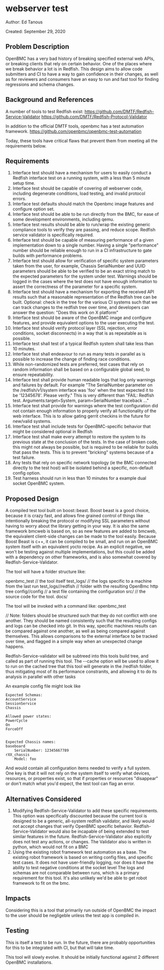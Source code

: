 # webserver test

Author:
   Ed Tanous <edtanous>

Created:
   September 29, 2020

## Problem Description
OpenBMC has a very bad history of breaking specified external web APIs, or
breaking clients that rely on certain behavior.  One of the places where we
break behavior a lot is in Redfish.  This design aims to allow code submitters
and CI to have a way to gain confidence in their changes, as well as for
reviewers and consumers have an easy to run and fast tool for finding
regressions and schema changes.

## Background and References
A number of tools to test Redfish exist:
https://github.com/DMTF/Redfish-Service-Validator
https://github.com/DMTF/Redfish-Protocol-Validator

In addition to the official DMTF tools, openbmc has a test automation framework.
https://github.com/openbmc/openbmc-test-automation

Today, these tools have critical flaws that prevent them from meeting all the
requirements below.

## Requirements
1. Interface test should have a mechanism for users to easily conduct a Redfish
   interface test on a running system, with a less than 5 minute setup time.
2. Interface test should be capable of covering _all_ webserver code, including
   degenerate conditions, load testing, and invalid protocol errors.
3. Interface test defaults should match the Openbmc image features and
   configure option set.
4. Interface test should be able to be run directly from the BMC, for ease of
   some development environments, including qemu.
5. Interface test results should be able to run/wrap the existing generic
   compliance tools to verify they are passing, and reduce scope.  Redfish
   service validator is specifically required.
6. Interface test should be capable of measuring performance of a given
   implementation down to a single number.  Having a single "performance"
   number should be reliable enough to run in a CI infrastructure to gate
   builds with performance problems.
7. Interface test should allow for verification of specific system parameters
   taken from the user, for example, Chassis SerialNumber and UUID parameters
   should be able to be verified to be an exact string match to the expected
   parameters for the system under test.  Warnings should be logged in the
   cases where the test does not have enough information to assert the
   correctness of the parameter for a specific system.
8. Interface test should have a mechanism for exporting the received API
   results such that a reasonable representation of the Redfish tree can be
   built.  Optional: check in the tree for the various CI systems such that we
   can track changes to the redfish tree over time, and developers can answer
   the question: "Does this work on X platform"
9. Interface test should be aware of the OpenBMC image and configure features,
   and provide equivalent options to the user executing the test.
10. Interface test should verify protocol layer (SSL rejection, error
    conditions, socket disconnects) in a way that is as repeatable as is
    possible.
11. Interface test shall test of a typical Redfish system shall take less than
    10 minutes.
12. Interface test shall endeavour to run as many tests in parallel as is
    possible to increase the change of finding race conditions.
13. While non-randomized tests are preferred, test cases that rely on random
    information shall be based on a configurable global seed, to ensure
    repeatability.
14. Interface test shall provide human readable logs that log only warnings
    and failures by default.  For example "The SerialNumber parameter on the
    /redfish/v1/system interface was 'foo' when the test expected it to be
    '12345678'.  Please verify."  This is very different than "FAIL: Redfish
    test.  Arguments:target=System, param=SerialNumber traceback ..."
15. Interface test shall provide for warnings where the test configuration
    did not contain enough information to properly verify all functionality of
    the web interface.  This is to allow gating gerrit checkins in the future
    for new/valid systems.
16. Interface test shall include tests for OpenBMC-specific behavior that might
    be considered optional in Redfish
17. Interface test shall make every attempt to restore the system to its
    previous state at the conclusion of the tests.  In the case of broken code,
    this might not always be possible, but is required to be reliable for
    builds that pass the tests.  This is to prevent "bricking" systems because
    of a test failure.
18. Any tests that rely on specific network topology (ie the BMC connected
    directly to the test host) will be isolated behind a specific, non-default
    config option.
19. Test harness should run in less than 10 minutes for a example dual socket
    OpenBMC system.

## Proposed Design
A compiled test tool built on boost::beast.  Boost beast is a good choice,
because it is crazy fast, and allows fine grained control of things like
intentionally breaking the protocol or modifying SSL parameters without having
to worry about the library getting in your way.  It is also the same framework
bmcweb is based on, so as new features are added to bmcweb, the equivalent
client-side changes can be made to the tool easily.  Because Boost Beast is
c++, it can be compiled to be small, and run on an OpenBMC system itself with
an equivalent yocto recipe.  As an explicit negative, we won't be testing
against multiple implementations, but this could be added with a dependency on
other frameworks, and is also somewhat covered by Redfish-Service-Validator.

The tool will have a folder structure like:

openbmc_test  // the tool itself
test_logs/<machinename>  // the logs specific to a machine from the last run
test_logs/<machinename>/redfish  // folder with the resulting OpenBmc http tree
config/<machinename>/config  // a test file containing the configuration
src/ // the source code for the tool.
docs/

The tool will be invoked with a command like:
openbmc_test <machinename>

// Note: folders should be structured such that they do not conflict with one
another.  They should be named consistently such that the resulting configs and
logs can be checked into git.  In this way, specific machines results can be
compared against one another, as well as being compared against themselves.
This allows comparisons to the external interface to be tracked over time, and
flagged in a simple way when an unexpected change happens.

Redfish-Service-validator will be subtreed into this tools build tree, and
called as part of running this tool.  The --cache option will be used to allow
it to run on the cached tree that this tool will generate in the /redfish
folder, thus mitigating most of its performance constranits, and allowing it to
do its analysis in parallel with other tasks

An example config file might look like
```
Expected Schemas:
AccountService
SessionService
Chassis

Allowed power states:
PowerCycle
On
ForceOff


Expected Chassis names:
baseboard
	SerialNumber: 12345667789
rXX_chassis
	Model: foo
```

And would contain all configuration items needed to verify a full system.  One
key is that it will not rely on the system itself to verify what devices,
resources, or properties exist, so that if properties or resources "disappear"
or don't match what you'd expect, the test tool can flag an error.

## Alternatives Considered
1. Modifying Redfish-Service-Validator to add these specific requirements.
   This option was specifically discounted because the current tool is designed
   to be a generic, all-system redfish validator, and likely would not accept
   changes that verify OpenBMC specific behavior.  Redfish-Service-Validator
   would also be incapable of being extended to test similar features in the
   future.  Redfish-Service-Validator also explicitly does not test any
   actions, or changes.  The Validator also is written in python, which would
   not fit on a BMC
2. Using the existing robot framework test automation as a base.  The existing
   robot framework is based on writing config files, and specific test cases.
   It does not have user-friendly logging, nor does it have the ability to test
   negative conditions at the socket level The logs and schemas are not
   comparable between runs, which is a primary requirement for this tool.  It's
   also unlikely we'd be able to get robot framework to fit on the bmc.

## Impacts
Considering this is a tool that primarily run outside of OpenBMC the impact to
the user should be negligeble unless the test app is compiled in.

## Testing
This is itself a test to be run.  In the future, there are probably
opportunities for this to be integrated with CI, but that will take time.

This tool will slowly evolve.  It should be initially functional against 2
different OpenBMC installations.
